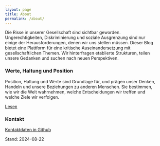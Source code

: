 ```yaml
---
layout: page
title: About
permalink: /about/
---
```


Die Risse in unserer Gesellschaft sind sichtbar geworden. Ungerechtigkeiten, Diskriminierung und soziale Ausgrenzung sind nur einige der Herausforderungen, denen wir uns stellen müssen. Dieser Blog bietet eine Plattform für eine kritische Auseinandersetzung mit gesellschaftlichen Themen. Wir hinterfragen etablierte Strukturen, teilen unsere Gedanken und suchen nach neuen Perspektiven.

### Werte, Haltung und Position

Position, Haltung und Werte sind Grundlage für, und prägen unser Denken, Handeln und unsere Beziehungen zu anderen Menschen. Sie bestimmen, wie wir die Welt wahrnehmen, welche Entscheidungen wir treffen und welche Ziele wir verfolgen.

[Lesen](https://s2030c.github.io/gesellschaftskritik/doc/werte-haltung-position-des-autors/)






### Kontakt

[Kontaktdaten in Github](https://github.com/S2030c)

Stand: 2024-08-22
